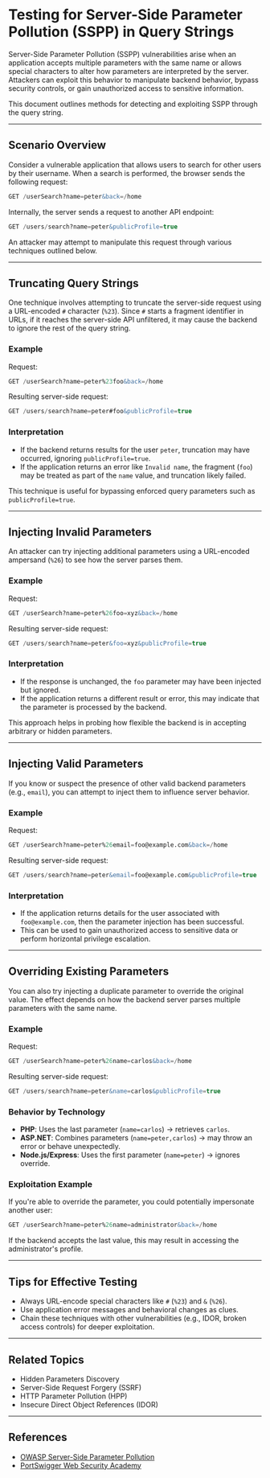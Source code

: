 # Testing for Server-Side Parameter Pollution (SSPP) in Query Strings

Server-Side Parameter Pollution (SSPP) vulnerabilities arise when an application accepts multiple parameters with the same name or allows special characters to alter how parameters are interpreted by the server. Attackers can exploit this behavior to manipulate backend behavior, bypass security controls, or gain unauthorized access to sensitive information.

This document outlines methods for detecting and exploiting SSPP through the query string.

---

## Scenario Overview

Consider a vulnerable application that allows users to search for other users by their username. When a search is performed, the browser sends the following request:

```sql
GET /userSearch?name=peter&back=/home
```

Internally, the server sends a request to another API endpoint:

```sql
GET /users/search?name=peter&publicProfile=true
```

An attacker may attempt to manipulate this request through various techniques outlined below.

---

## Truncating Query Strings

One technique involves attempting to truncate the server-side request using a URL-encoded `#` character (`%23`). Since `#` starts a fragment identifier in URLs, if it reaches the server-side API unfiltered, it may cause the backend to ignore the rest of the query string.

### Example

Request:
```sql
GET /userSearch?name=peter%23foo&back=/home
```


Resulting server-side request:
```sql
GET /users/search?name=peter#foo&publicProfile=true
```

### Interpretation

- If the backend returns results for the user `peter`, truncation may have occurred, ignoring `publicProfile=true`.
- If the application returns an error like `Invalid name`, the fragment (`foo`) may be treated as part of the `name` value, and truncation likely failed.

This technique is useful for bypassing enforced query parameters such as `publicProfile=true`.

---

## Injecting Invalid Parameters

An attacker can try injecting additional parameters using a URL-encoded ampersand (`%26`) to see how the server parses them.

### Example

Request:

```sql
GET /userSearch?name=peter%26foo=xyz&back=/home
```

Resulting server-side request:

```sql
GET /users/search?name=peter&foo=xyz&publicProfile=true
```



### Interpretation

- If the response is unchanged, the `foo` parameter may have been injected but ignored.
- If the application returns a different result or error, this may indicate that the parameter is processed by the backend.

This approach helps in probing how flexible the backend is in accepting arbitrary or hidden parameters.

---

## Injecting Valid Parameters

If you know or suspect the presence of other valid backend parameters (e.g., `email`), you can attempt to inject them to influence server behavior.

### Example

Request:

```sql
GET /userSearch?name=peter%26email=foo@example.com&back=/home
```

Resulting server-side request:

```sql
GET /users/search?name=peter&email=foo@example.com&publicProfile=true
```

### Interpretation

- If the application returns details for the user associated with `foo@example.com`, then the parameter injection has been successful.
- This can be used to gain unauthorized access to sensitive data or perform horizontal privilege escalation.

---

## Overriding Existing Parameters

You can also try injecting a duplicate parameter to override the original value. The effect depends on how the backend server parses multiple parameters with the same name.

### Example

Request:

```sql
GET /userSearch?name=peter%26name=carlos&back=/home
```

Resulting server-side request:

```sql
GET /users/search?name=peter&name=carlos&publicProfile=true
```


### Behavior by Technology

- **PHP**: Uses the last parameter (`name=carlos`) → retrieves `carlos`.
- **ASP.NET**: Combines parameters (`name=peter,carlos`) → may throw an error or behave unexpectedly.
- **Node.js/Express**: Uses the first parameter (`name=peter`) → ignores override.

### Exploitation Example

If you're able to override the parameter, you could potentially impersonate another user:

```sql
GET /userSearch?name=peter%26name=administrator&back=/home
```


If the backend accepts the last value, this may result in accessing the administrator's profile.

---

## Tips for Effective Testing

- Always URL-encode special characters like `#` (`%23`) and `&` (`%26`).
- Use application error messages and behavioral changes as clues.
- Chain these techniques with other vulnerabilities (e.g., IDOR, broken access controls) for deeper exploitation.

---

## Related Topics

- Hidden Parameters Discovery
- Server-Side Request Forgery (SSRF)
- HTTP Parameter Pollution (HPP)
- Insecure Direct Object References (IDOR)

---

## References

- [OWASP Server-Side Parameter Pollution](https://owasp.org/www-community/attacks/Server_Side_Parameter_Pollution)
- [PortSwigger Web Security Academy](https://portswigger.net/web-security)

